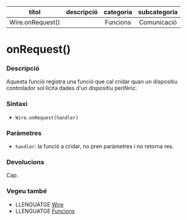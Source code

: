 
| títol | descripció   | categoria  | subcategoria        |
| :---: | :----------: | :--------: | :-----------------: |
| Wire.onRequest() | | Funcions | Comunicació |

# onRequest()

### Descripció

Aquesta funció registra una funció que cal cridar quan un dispositiu controlador sol·licita dades d'un dispositiu perifèric.

### Sintaxi

* `Wire.onRequest(handler)`

### Paràmetres

* `handler`: la funció a cridar, no pren paràmetres i no retorna res.

### Devolucions

Cap.

### Vegeu també

* LLENGUATGE [Wire](../wire.md)
* LLENGUATGE [Funcions](../../Funcions.md)


